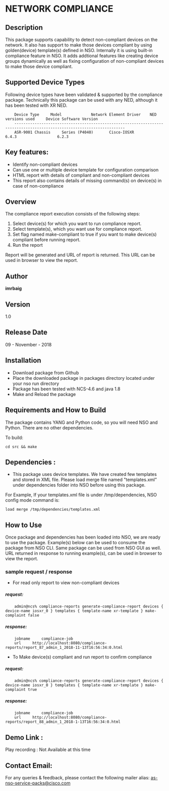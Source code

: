 # NETWORK COMPLIANCE



## Description

This package supports capability to detect non-compliant devices on the network. It also has support to make those devices compliant by using golden(device) template(s) defined in NSO. Internally it is using built-in compliance feature in NSO. It adds addtional features like creating device groups dynamically as well as fixing configuration of non-compliant devices to make those device compliant.



## Supported Device Types
Following device types have been validated & supported by the compliance package.
Technically this package can be used with any NED, although it has been tested with XR NED.

		Device Type		Model	          Network Element Driver 	NED versions used     Device Software Version
		-----------------------------------------------------------------------------------------------------------------------
		ASR-9001 Chassis     Series (P4040)       Cisco-IOSXR                   6.4.3                  6.2.3

## Key features:
* Identify non-compliant devices
* Can use one or multiple device template for configuration comparison
* HTML report with details of compliant and non-compliant devices
* This report also contains details of missing command(s) on device(s) in case of non-compliance

## Overview

The compliance report execution consists of the following steps:

1.	Select device(s) for which you want to run compliance report.
2.	Select template(s), which you want use for compliance report.
3.	Set flag named make-compliant to true if you want to make device(s) compliant before running report.
4.	Run the report

Report will be generated and URL of report is returned. This URL can be used in browser to view the report.



## Author
**imrbaig**


## Version
1.0

## Release Date
09 - November - 2018

## Installation
* Download package from Github
* Place the downloaded package in packages directory located under your nso run directory
* Package has been tested with NCS-4.6 and java 1.8
* Make and Reload the package

## Requirements and How to Build

The package contains YANG and Python code, so you will need NSO and
Python. There are no other dependencies.

To build:

    cd src && make


## Dependencies :
* This package uses device templates. We have created few templates and stored in XML file. Please load merge file named "templates.xml" under dependencies folder into NSO before using this package.

For Example, If your templates.xml file is under /tmp/dependencies, NSO config mode command is:

    load merge /tmp/dependencies/templates.xml
		

## How to Use

Once package and dependencies has been loaded into NSO,  we are ready to use the package. Example(s) below can be used to consume the package from NSO CLI. Same package can be used from NSO GUI as well. URL returned in response to running example(s), can be used in browser to view the report.

### sample request / response
* For read only report to view non-compliant devices
##### request:
		admin@ncs% compliance-reports generate-compliance-report devices { device-name iosxr_0 } templates { template-name xr-template } make-complaint false
##### response:
        jobname		compliance-job
        url		http://localhost:8080/compliance-reports/report_87_admin_1_2018-11-13T16:56:34:0.html

* To Make device(s) compliant and run report to confirm compliance
##### request:
		admin@ncs% compliance-reports generate-compliance-report devices { device-name iosxr_0 } templates { template-name xr-template } make-complaint true
##### response:
        jobname		compliance-job
        url		http://localhost:8080/compliance-reports/report_88_admin_1_2018-1-13T16:56:34:0.html


## Demo Link :
Play recording :  Not Available at this time

## Contact Email:
For any queries & feedback, please contact the following mailer alias: as-nso-service-packs@cisco.com
